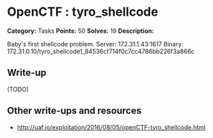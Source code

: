 # OpenCTF : tyro_shellcode

**Category:** Tasks
**Points:** 50
**Solves:** 19
**Description:**

Baby's first shellcode problem.
Server: 172.31.1.43:1617
Binary: 172.31.0.10/tyro_shellcode1_84536cf714f0c7cc4786bb226f3a866c

## Write-up

(TODO)

## Other write-ups and resources

* http://uaf.io/exploitation/2016/08/05/openCTF-tyro_shellcode.html
